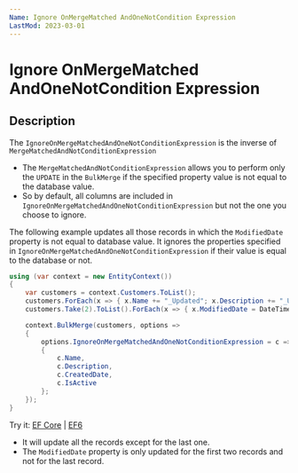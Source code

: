 ```yaml
---
Name: Ignore OnMergeMatched AndOneNotCondition Expression
LastMod: 2023-03-01
---
```


# Ignore OnMergeMatched AndOneNotCondition Expression

## Description

The `IgnoreOnMergeMatchedAndOneNotConditionExpression` is the inverse of `MergeMatchedAndNotConditionExpression` 

 - The `MergeMatchedAndNotConditionExpression` allows you to perform only the `UPDATE` in the `BulkMerge` if the specified property value is not equal to the database value. 
 - So by default, all columns are included in `IgnoreOnMergeMatchedAndOneNotConditionExpression` but not the one you choose to ignore.

The following example updates all those records in which the `ModifiedDate` property is not equal to database value. It ignores the properties specified in `IgnoreOnMergeMatchedAndOneNotConditionExpression` if their value is equal to the database or not.

```csharp
using (var context = new EntityContext())
{
    var customers = context.Customers.ToList();
    customers.ForEach(x => { x.Name += "_Updated"; x.Description += "_Updated"; x.IsActive = false; });
    customers.Take(2).ToList().ForEach(x => { x.ModifiedDate = DateTime.Now; });

    context.BulkMerge(customers, options => 
    {
        options.IgnoreOnMergeMatchedAndOneNotConditionExpression = c => new 
        {
            c.Name, 
            c.Description, 
            c.CreatedDate, 
            c.IsActive 
        };
    });
}
```

Try it: [EF Core](https://dotnetfiddle.net/XqgHKo) | [EF6](https://dotnetfiddle.net/djAD9g)

 - It will update all the records except for the last one.
 - The `ModifiedDate` property is only updated for the first two records and not for the last record.
